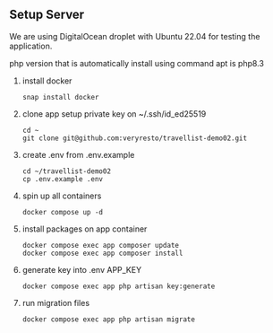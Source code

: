 ## Setup Server
We are using DigitalOcean droplet with Ubuntu 22.04 for testing the application.

php version that is automatically install using command apt is php8.3

1. install docker
    ````
    snap install docker
    ````
2. clone app
    setup private key on ~/.ssh/id_ed25519
    ````
    cd ~
    git clone git@github.com:veryresto/travellist-demo02.git
    ````
3. create .env from .env.example
    ````
    cd ~/travellist-demo02
    cp .env.example .env
    ````
4. spin up all containers
    ````
    docker compose up -d
    ````
5. install packages on app container
    ````
    docker compose exec app composer update
    docker compose exec app composer install
    ````
6. generate key into .env APP_KEY
    ````
    docker compose exec app php artisan key:generate
    ````
7. run migration files
    ````
    docker compose exec app php artisan migrate
    ````
